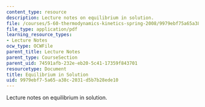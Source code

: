 ```yaml
---
content_type: resource
description: Lecture notes on equilibrium in solution.
file: /courses/5-60-thermodynamics-kinetics-spring-2008/9979ebf75a65a38c2031d5b7b28ede10_lec_16.pdf
file_type: application/pdf
learning_resource_types:
- Lecture Notes
ocw_type: OCWFile
parent_title: Lecture Notes
parent_type: CourseSection
parent_uid: 74591afb-232e-eb20-5c41-17359f843701
resourcetype: Document
title: Equilibrium in Solution
uid: 9979ebf7-5a65-a38c-2031-d5b7b28ede10
---
```

Lecture notes on equilibrium in solution.

